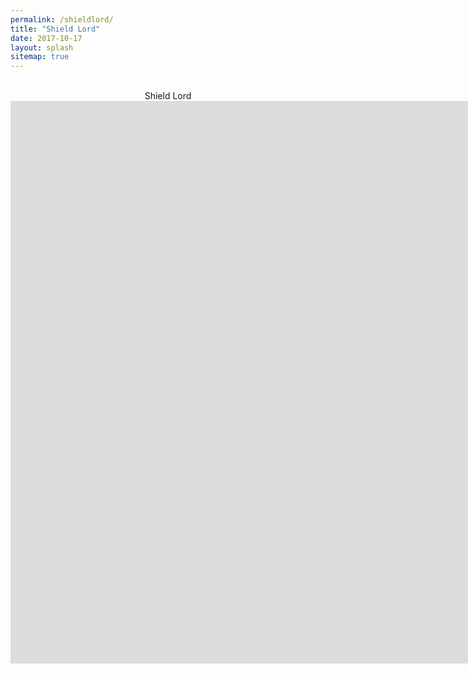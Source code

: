```yaml
---
permalink: /shieldlord/
title: "Shield Lord"
date: 2017-10-17
layout: splash
sitemap: true
---
```

<center>
  <br>Shield Lord<br>
  <iframe src="https://jjrwalker.github.io/assets/unity/shield_lord/index.html" style="border:0px #000000 none;" name="Game name"           scrolling="no" frameborder="1" marginheight="0px" marginwidth="0px" height="900px" width="1600px"></iframe>
</center>

